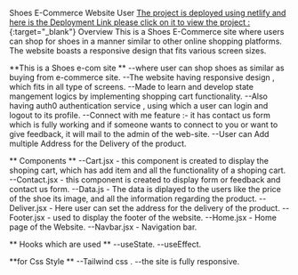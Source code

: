 Shoes E-Commerce Website
User
[The project is deployed using netlify and here is the  Deployment Link please click on it to view the project :](https://eom-shop.netlify.app/){:target="_blank"}
Overview
This is a Shoes E-Commerce site where users can shop for shoes in a manner similar to other online shopping platforms. The website boasts a responsive design that fits various screen sizes.

**This is a Shoes e-com site **
--where user can shop shoes as similar as buying from e-commerce site.
--The website having responsive design , which fits in all type of screens.
--Made to learn and develop state mangement logics by implementing shopping cart functionality. 
--Also having auth0 authentication service , using which a user can login and logout to its profile.
--Connect with me feature :- it has contact us form which is fully working and if someone wants to connect to you or want to give feedback, it will mail to the admin of the web-site.
--User can Add multiple Address for the Delivery of the product.

** Components **
--Cart.jsx - this component is created to display the shoping cart, which has add item and all the functionality of a shoping cart.
--Contact.jsx - this component is created to display form or feedback and contact us form.
--Data.js - The data is diplayed to the users like the price of the shoe its image, and all the information regarding the product.
--Deliver.jsx - Here user can set the address for the delivery of the product.
--Footer.jsx - used to display the footer of the website.
--Home.jsx - Home page of the Website.
--Navbar.jsx - Navigation bar.

** Hooks which are used **
--useState.
--useEffect.

**for Css Style **
--Tailwind css .
--the site is fully responsive.
